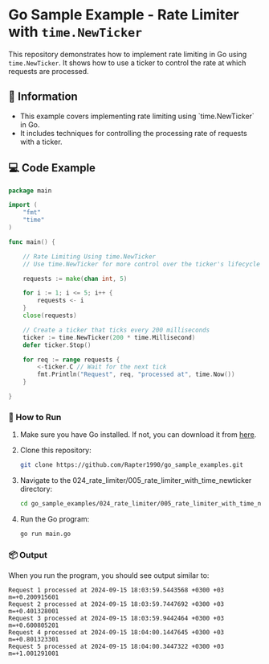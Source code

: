 # Go Sample Example - Rate Limiter with `time.NewTicker`

This repository demonstrates how to implement rate limiting in Go using `time.NewTicker`. It shows how to use a ticker to control the rate at which requests are processed.

## 📖 Information

<ul style="list-style-type:disc">
  <li>This example covers implementing rate limiting using `time.NewTicker` in Go.</li>
  <li>It includes techniques for controlling the processing rate of requests with a ticker.</li>
</ul>

## 💻 Code Example

```go
package main

import (
	"fmt"
	"time"
)

func main() {

	// Rate Limiting Using time.NewTicker
	// Use time.NewTicker for more control over the ticker's lifecycle

	requests := make(chan int, 5)

	for i := 1; i <= 5; i++ {
		requests <- i
	}
	close(requests)

	// Create a ticker that ticks every 200 milliseconds
	ticker := time.NewTicker(200 * time.Millisecond)
	defer ticker.Stop()

	for req := range requests {
		<-ticker.C // Wait for the next tick
		fmt.Println("Request", req, "processed at", time.Now())
	}

}
```

### 🏃 How to Run

1. Make sure you have Go installed. If not, you can download it from [here](https://golang.org/dl/).
2. Clone this repository:

   ```bash
   git clone https://github.com/Rapter1990/go_sample_examples.git
   ```

3. Navigate to the 024_rate_limiter/005_rate_limiter_with_time_newticker directory:

   ```bash
   cd go_sample_examples/024_rate_limiter/005_rate_limiter_with_time_newticker
   ```

4. Run the Go program:

   ```bash
   go run main.go
   ```

### 📦 Output

When you run the program, you should see output similar to:

```
Request 1 processed at 2024-09-15 18:03:59.5443568 +0300 +03 m=+0.200915601
Request 2 processed at 2024-09-15 18:03:59.7447692 +0300 +03 m=+0.401328001
Request 3 processed at 2024-09-15 18:03:59.9442464 +0300 +03 m=+0.600805201
Request 4 processed at 2024-09-15 18:04:00.1447645 +0300 +03 m=+0.801323301
Request 5 processed at 2024-09-15 18:04:00.3447322 +0300 +03 m=+1.001291001
```